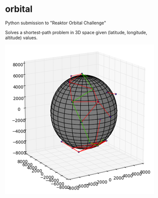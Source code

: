 # orbital
Python submission to "Reaktor Orbital Challenge"

Solves a shortest-path problem in 3D space given (latitude, longitude, altitude) values.

![screenshot](https://raw.githubusercontent.com/psaikko/orbital/master/screenshot.png)
